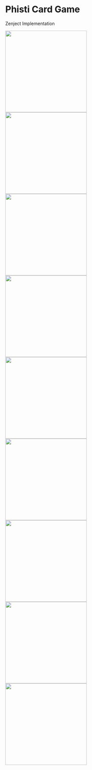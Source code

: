 # Phisti Card Game
Zenject Implementation

<img src="https://github.com/alianilKaradag/Phisti-ZenJect/blob/main/SS/ss1.png" width="256">
<img src="https://github.com/alianilKaradag/Phisti-ZenJect/blob/main/SS/ss2.png" width="256">
<img src="https://github.com/alianilKaradag/Phisti-ZenJect/blob/main/SS/ss3.png" width="256">
<img src="https://github.com/alianilKaradag/Phisti-ZenJect/blob/main/SS/ss4.png" width="256">
<img src="https://github.com/alianilKaradag/Phisti-ZenJect/blob/main/SS/ss5.png" width="256">
<img src="https://github.com/alianilKaradag/Phisti-ZenJect/blob/main/SS/ss6.png" width="256">
<img src="https://github.com/alianilKaradag/Phisti-ZenJect/blob/main/SS/ss7.png" width="256">
<img src="https://github.com/alianilKaradag/Phisti-ZenJect/blob/main/SS/ss8.png" width="256">
<img src="https://github.com/alianilKaradag/Phisti-ZenJect/blob/main/SS/ss9.png" width="256">
